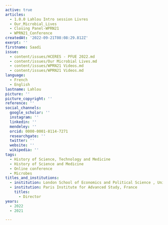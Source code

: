 ```yaml
---
active: true
articles:
  - 1.0.0 Lahlou Intro session Livres
  - Our_Microbial_Lives
  - Closing Panel-WPRN21
  - WPRN21_Conference
createdAt: '2022-09-21T08:08:29.812Z'
exerpt: ''
firstname: Saadi
issue:
  - content/issues/HCERES - PFUE 2022.md
  - content/issues/Our Microbial Lives.md
  - content/issues/WPRN21 Videos.md
  - content/issues/WPRN21 Videos.md
language:
  - French
  - English
lastname: Lahlou
picture: ''
picture_copyright: ''
reference: ''
social_channels:
  google_scholar: ''
  instagram: ''
  linkedin: ''
  mendeley: ''
  orcid: 0000-0001-8114-7271
  researchgate: ''
  twitter: ''
  website: ''
  wikipedia: ''
tags:
  - History of Science, Technology and Medicine
  - History of Science and Medicine
  - Online conference
  - Microbes
titles_and_institutions:
  - institution: London School of Economics and Political Science , United Kingdom
  - institution: Paris Institute for Advanced Study, France
    titles:
      - Director
years:
  - 2022
  - 2021

---
```

